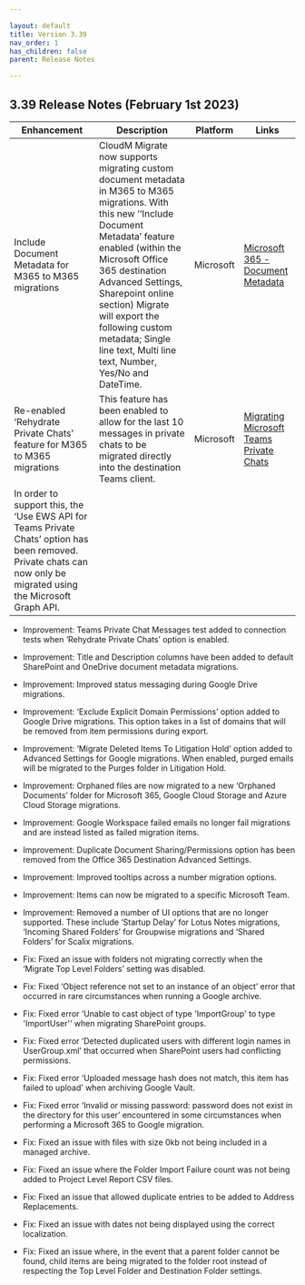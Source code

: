 ```yaml
--- 

layout: default
title: Version 3.39
nav_order: 1
has_children: false
parent: Release Notes

---
```


## 3.39 Release Notes (February 1st 2023)

| Enhancement | Description | Platform | Links |
| --- | --- | --- | --- |
| Include Document Metadata for M365 to M365 migrations | CloudM Migrate now supports migrating custom document metadata in M365 to M365 migrations. With this new ‘‘Include Document Metadata’ feature enabled (within the Microsoft Office 365 destination Advanced Settings, Sharepoint online section) Migrate will export the following custom metadata; Single line text, Multi line text, Number, Yes/No and DateTime. | Microsoft | <a href="https://docs.cloudm.io/Engineering-Reference/M365DestinationAO.html#docmeta">Microsoft 365 - Document Metadata</a> | 
Re-enabled ‘Rehydrate Private Chats’ feature for M365 to M365 migrations | This feature has been enabled to allow for the last 10 messages in private chats to be migrated directly into the destination Teams client.| Microsoft | <a href="https://docs.cloudm.io/Engineering-Reference/M365DestinationAO.html#rehydpichat">Migrating Microsoft Teams Private Chats</a>
|In order to support this, the ‘Use EWS API for Teams Private Chats’ option has been removed. Private chats can now only be migrated using the Microsoft Graph API.



* Improvement: Teams Private Chat Messages test added to connection tests when ‘Rehydrate Private Chats’ option is enabled.
* Improvement: Title and Description columns have been added to default SharePoint and OneDrive document metadata migrations.
* Improvement: Improved status messaging during Google Drive migrations.
* Improvement: ‘Exclude Explicit Domain Permissions’ option added to Google Drive migrations. This option takes in a list of domains that will be removed from item permissions during export. 
* Improvement: ‘Migrate Deleted Items To Litigation Hold’ option added to Advanced Settings for Google migrations. When enabled, purged emails will be migrated to the Purges folder in Litigation Hold.
* Improvement: Orphaned files are now migrated to a new ‘Orphaned Documents’ folder for Microsoft 365, Google Cloud Storage and Azure Cloud Storage migrations.
* Improvement: Google Workspace failed emails no longer fail migrations and are instead listed as failed migration items.
* Improvement: Duplicate Document Sharing/Permissions option has been removed from the Office 365 Destination Advanced Settings.
* Improvement: Improved tooltips across a number migration options.
* Improvement: Items can now be migrated to a specific Microsoft Team.
* Improvement: Removed a number of UI options that are no longer supported. These include ‘Startup Delay’ for Lotus Notes migrations, ‘Incoming Shared Folders’ for Groupwise migrations and ‘Shared Folders’ for Scalix migrations.

* Fix: Fixed an issue with folders not migrating correctly when the ‘Migrate Top Level Folders’ setting was disabled.
* Fix: Fixed ‘Object reference not set to an instance of an object’ error that occurred in rare circumstances when running a Google archive.
* Fix: Fixed error ‘Unable to cast object of type 'ImportGroup' to type 'ImportUser'’ when migrating SharePoint groups.
* Fix: Fixed error ‘Detected duplicated users with different login names in UserGroup.xml’ that occurred when SharePoint users had conflicting permissions.
* Fix: Fixed error ‘Uploaded message hash does not match, this item has failed to upload’ when archiving Google Vault.
* Fix: Fixed error ‘Invalid or missing password: password does not exist in the directory for this user’ encountered in some circumstances when performing a Microsoft 365 to Google migration.
* Fix: Fixed an issue with files with size 0kb not being included in a managed archive.
* Fix: Fixed an issue where the Folder Import Failure count was not being added to Project Level Report CSV files.
* Fix: Fixed an issue that allowed duplicate entries to be added to Address Replacements.
* Fix: Fixed an issue with dates not being displayed using the correct localization.
* Fix: Fixed an issue where, in the event that a parent folder cannot be found, child items are being migrated to the folder root instead of respecting the Top Level Folder and Destination Folder settings.
